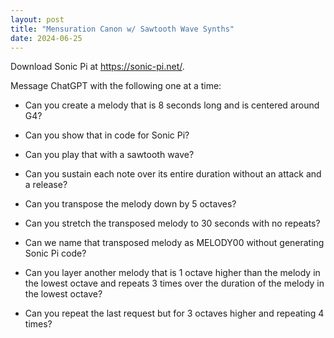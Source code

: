 ```yaml
---
layout: post
title: "Mensuration Canon w/ Sawtooth Wave Synths"
date: 2024-06-25
---
```


Download Sonic Pi at https://sonic-pi.net/.

Message ChatGPT with the following one at a time:

* Can you create a melody that is 8 seconds long and is centered around G4?

* Can you show that in code for Sonic Pi?

* Can you play that with a sawtooth wave?

* Can you sustain each note over its entire duration without an attack and a release?

* Can you transpose the melody down by 5 octaves?

* Can you stretch the transposed melody to 30 seconds with no repeats?

* Can we name that transposed melody as MELODY00 without generating Sonic Pi code?

* Can you layer another melody that is 1 octave higher than the melody in the lowest octave and repeats 3 times over the duration of the melody in the lowest octave?

* Can you repeat the last request but for 3 octaves higher and repeating 4 times?
